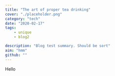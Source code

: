 ```yaml
---
title: "The art of proper tea drinking"
cover: "./placeholder.png"
category: "tech"
date: "2020-02-17"
tags:
    - unique
    - blog2

description: "Blog test summary. Should be sort"
aim: "hmm"
github: ""
---
```

Hello

